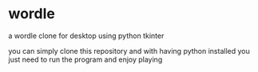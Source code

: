 # wordle
a wordle clone for desktop using python tkinter

you can simply clone this repository and with having python installed you just need to run the program and enjoy playing
